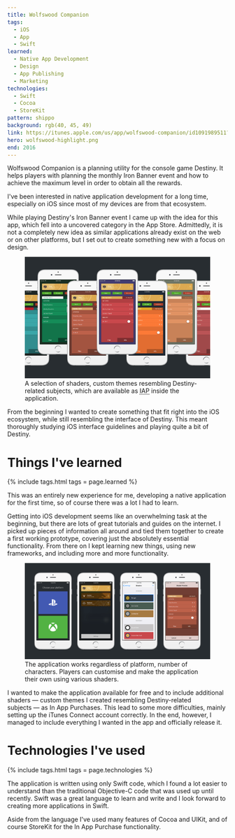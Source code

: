 ```yaml
---
title: Wolfswood Companion
tags:
  - iOS
  - App
  - Swift
learned:
  - Native App Development
  - Design
  - App Publishing
  - Marketing
technologies:
  - Swift
  - Cocoa
  - StoreKit
pattern: shippo
background: rgb(40, 45, 49)
link: https://itunes.apple.com/us/app/wolfswood-companion/id1091989511?ls=1&mt=8
hero: wolfswood-highlight.png
end: 2016
---
```


Wolfswood Companion is a planning utility for the console game Destiny. It helps players with planning the monthly Iron Banner event and how to achieve the maximum level in order to obtain all the rewards.

I've been interested in native application development for a long time, especially on iOS since most of my devices are from that ecosystem.

While playing Destiny's Iron Banner event I came up with the idea for this app, which fell into a uncovered category in the App Store. Admittedly, it is not a completely new idea as similar applications already exist on the web or on other platforms, but I set out to create something new with a focus on design.

<figure>
  <img src="/assets/img/wolfswood-shaders.png">
  <figcaption data-marginalia="right">A selection of shaders, custom themes resembling Destiny-related subjects, which are available as <abbr title="In App Purchase">IAP</abbr> inside the application.</figcaption>
</figure>

From the beginning I wanted to create something that fit right into the iOS ecosystem, while still resembling the interface of Destiny. This meant thoroughly studying iOS interface guidelines and playing quite a bit of Destiny.

# Things I've learned

{% include tags.html tags = page.learned %}

This was an entirely new experience for me, developing a native application for the first time, so of course there was a lot I had to learn.

Getting into iOS development seems like an overwhelming task at the beginning, but there are lots of great tutorials and guides on the internet. I picked up pieces of information all around and tied them together to create a first working prototype, covering just the absolutely essential functionality. From there on I kept learning new things, using new frameworks, and including more and more functionality.

<figure>
  <img src="/assets/img/wolfswood-interface.png">
  <figcaption data-marginalia="right">The application works regardless of platform, number of characters. Players can customise and make the application their own using various shaders.</figcaption>
</figure>

I wanted to make the application available for free and to include additional shaders — custom themes I created resembling Destiny-related subjects — as In App Purchases. This lead to some more difficulties, mainly setting up the iTunes Connect account correctly. In the end, however, I managed to include everything I wanted in the app and officially release it.

# Technologies I've used

{% include tags.html tags = page.technologies %}

The application is written using only Swift code, which I found a lot easier to understand than the traditional Objective-C code that was used up until recently. Swift was a great language to learn and write and I look forward to creating more applications in Swift.

Aside from the language I've used many features of Cocoa and UIKit, and of course StoreKit for the In App Purchase functionality.
